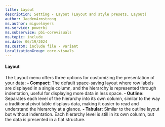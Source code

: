 ```yaml
---
title: Layout
description: Setting - Layout (Layout and style presets, Layout)
author: JaedenArmstrong
ms.author: miguelmyers
ms.service: powerbi
ms.subservice: pbi-corevisuals
ms.topic: include
ms.date: 06/19/2024
ms.custom: include file - variant
LocalizationGroup: core-visuals
---
```

#### Layout

The Layout menu offers three options for customizing the presentation of your data:
**- Compact:** The default space-saving layout where row labels are displayed in a single column, and the hierarchy is represented through indentation, useful for displaying more data in less space.
**- Outline:** Separates each level of the hierarchy into its own column, similar to the way a traditional pivot table displays data, making it easier to read and understand the hierarchy at a glance.
**- Tabular:** Similar to the outline layout but without indentation. Each hierarchy level is still in its own column, but the data is presented in a flat structure.
